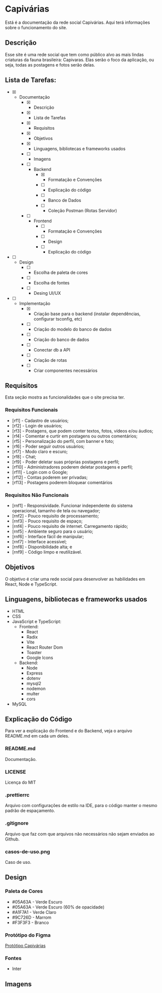 # Capivárias

Está é a documentação da rede social Capivárias. Aqui terá informações sobre o funcionamento do site.

## Descrição

Esse site é uma rede social que tem como público alvo as mais lindas criaturas da fauna brasileira: Capivaras. Elas serão o foco da aplicação, ou seja, todas as postagens e fotos serão delas.

## Lista de Tarefas:

-   [x] -   Documentação
        -   [x] -   Descrição
        -   [x] -   Lista de Tarefas
        -   [x] -   Requisitos
        -   [x] -   Objetivos
        -   [x] -   Linguagens, bibliotecas e frameworks usados
        -   [ ] -   Imagens
        -   [ ] -   Backend
                -   [x] -   Formatação e Convenções
                -   [ ] -   Explicação do código
                -   [ ] -   Banco de Dados
                -   [ ] -   Coleção Postman (Rotas Servidor)
        -   [ ] -   Frontend
                -   [ ] -   Formatação e Convenções
                -   [ ] -   Design
                -   [ ] -   Explicação do código
-   [ ] -   Design
        -   [ ] -   Escolha de paleta de cores
        -   [ ] -   Escolha de fontes
        -   [ ] -   Desing UI/UX
-   [ ] -   Implementação
        -   [x] -   Criação base para o backend (instalar dependências, configurar tsconfig, etc)
        -   [ ] -   Criação do modelo do banco de dados
        -   [ ] -   Criação do banco de dados
        -   [ ] -   Conectar db a API
        -   [ ] -   Criação de rotas
        -   [ ] -   Criar componentes necessários

## Requisitos

Esta seção mostra as funcionalidades que o site precisa ter.

### Requisitos Funcionais

-   [rf1] - Cadastro de usuários;
-   [rf2] - Login de usuários;
-   [rf3] - Postagens, que podem conter textos, fotos, vídeos e/ou áudios;
-   [rf4] - Comentar e curtir em postagens ou outros comentários;
-   [rf5] - Personalização do perfil, com banner e foto;
-   [rf6] - Poder seguir outros usuários;
-   [rf7] - Modo claro e escuro;
-   [rf8] - Chat;
-   [rf9] - Poder deletar suas próprias postagens e perfil;
-   [rf10] - Administradores poderem deletar postagens e perfil;
-   [rf11] - Login com o Google;
-   [rf12] - Contas poderem ser privadas;
-   [rf13] - Postagens poderem bloquear comentários

### Requisitos Não Funcionais

-   [rnf1] - Responsividade. Funcionar independente do sistema operacional, tamanho de tela ou navegador;
-   [rnf2] - Pouco requisito de processamento;
-   [rnf3] - Pouco requisito de espaço;
-   [rnf4] - Pouco requisito de internet. Carregamento rápido;
-   [rnf5] - Ambiente seguro para o usuário;
-   [rnf6] - Interface fácil de manipular;
-   [rnf7] - Interface acessível;
-   [rnf8] - Disponibilidade alta; e
-   [rnf9] - Código limpo e reutilizável.

## Objetivos

O objetivo é criar uma rede social para desenvolver as habilidades em React, Node e TypeScript.

## Linguagens, bibliotecas e frameworks usados

-   HTML
-   CSS
-   JavaScript e TypeScript:
    -   Frontend:
        -   React
        -   Radix
        -   Vite
        -   React Router Dom
        -   Toaster
        -   Google Icons
    -   Backend:
        -   Node
        -   Express
        -   dotenv
        -   mysql2
        -   nodemon
        -   multer
        -   cors
-   MySQL

## Explicação do Código

Para ver a explicação do Frontend e do Backend, veja o arquivo README.md em cada um deles.

### README.md

Documentação.

### LICENSE

Licença do MIT

### .prettierrc

Arquivo com configurações de estilo na IDE, para o código manter o mesmo padrão de espaçamento.

### .gitignore

Arquivo que faz com que arquivos não necessários não sejam enviados ao Github.

### casos-de-uso.png

Caso de uso.

## Design

### Paleta de Cores

-   #05A63A - Verde Escuro
-   #05A63A - Verde Escuro (60% de opacidade)
-   #A1F7A1 - Verde Claro
-   #9C726D - Marrom
-   #F3F3F3 - Branco

### Protótipo do Figma

[Protótipo Capivárias](https://www.figma.com/design/zIXzGiK1hOajPYg1ZHgwvv/Capivarias?node-id=0-1&t=WYirm8OJps1h4PBQ-1)

### Fontes

-   Inter

## Imagens

